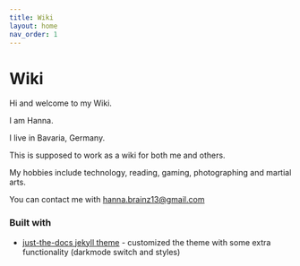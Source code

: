 ```yaml
---
title: Wiki
layout: home
nav_order: 1
---
```


# Wiki

Hi and welcome to my Wiki.

I am Hanna.


I live in Bavaria, Germany.

This is supposed to work as a wiki for both me and others.

My hobbies include technology, reading, gaming, photographing and martial arts.

You can contact me with [hanna.brainz13@gmail.com](mail-to:hanna.brainz13@gmail.com) 

### Built with

* [just-the-docs jekyll theme](https://github.com/just-the-docs/just-the-docs) - customized the theme with some extra functionality (darkmode switch and styles)

